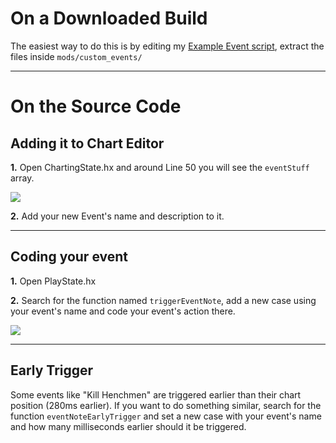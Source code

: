 # On a Downloaded Build
The easiest way to do this is by editing my [Example Event script](https://cdn.discordapp.com/attachments/840678333602857040/888568125413552168/CustomEvent.zip), extract the files inside `mods/custom_events/`
_______________________
# On the Source Code
## Adding it to Chart Editor
**1.** Open ChartingState.hx and around Line 50 you will see the `eventStuff` array.

![](https://user-images.githubusercontent.com/44785097/127798468-47d51a1c-ce0c-4d89-9ad9-405cf5f7254f.png)

**2.** Add your new Event's name and description to it.
_________________________
## Coding your event
**1.** Open PlayState.hx

**2.** Search for the function named `triggerEventNote`, add a new case using your event's name and code your event's action there.

![](https://user-images.githubusercontent.com/44785097/127798675-d56631da-6fb6-4926-b267-9f5f81ba4d91.png)
_________________________
## Early Trigger
Some events like "Kill Henchmen" are triggered earlier than their chart position (280ms earlier).
If you want to do something similar, search for the function `eventNoteEarlyTrigger` and set a new case with your event's name and how many milliseconds earlier should it be triggered.